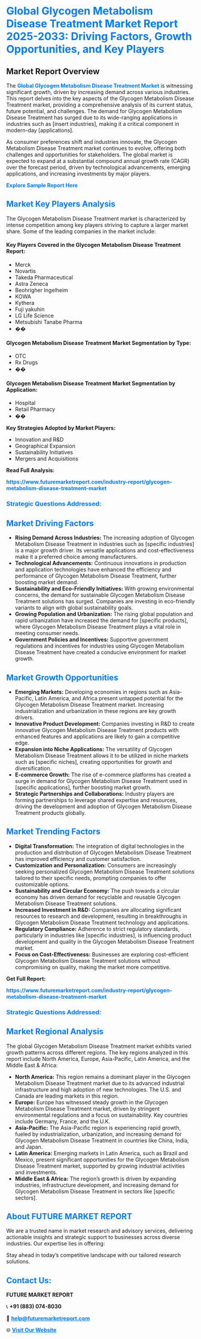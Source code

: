 <h1 style="color: #007BFF;">Global Glycogen Metabolism Disease Treatment Market Report 2025-2033: Driving Factors, Growth Opportunities, and Key Players</h1>

<section id="overview">
<h2>Market Report Overview</h2>
<p>The <a href="https://www.futuremarketreport.com/industry-report/glycogen-metabolism-disease-treatment-market" style="color: #007BFF; text-decoration: none;"><strong>Global Glycogen Metabolism Disease Treatment Market</strong></a> is witnessing significant growth, driven by increasing demand across various industries. This report delves into the key aspects of the Glycogen Metabolism Disease Treatment market, providing a comprehensive analysis of its current status, future potential, and challenges. The demand for Glycogen Metabolism Disease Treatment has surged due to its wide-ranging applications in industries such as [insert industries], making it a critical component in modern-day [applications].</p>
<p>As consumer preferences shift and industries innovate, the Glycogen Metabolism Disease Treatment market continues to evolve, offering both challenges and opportunities for stakeholders. The global market is expected to expand at a substantial compound annual growth rate (CAGR) over the forecast period, driven by technological advancements, emerging applications, and increasing investments by major players.</p>
</section>

<section id="overview">
<p><a href="https://www.futuremarketreport.com/request-sample/reportId=113932" style="color: #007BFF; text-decoration: none;"><strong>Explore Sample Report Here</strong></a></p>
</section>

<section id="key-players">
<h2 style="color: #007BFF;">Market Key Players Analysis</h2>
<p>The Glycogen Metabolism Disease Treatment market is characterized by intense competition among key players striving to capture a larger market share. Some of the leading companies in the market include:</p>
<h4>Key Players Covered in the Glycogen Metabolism Disease Treatment Report:</h4>
<ul><li>Merck</li><li>Novartis</li><li>Takeda Pharmaceutical</li><li>Astra Zeneca</li><li>Beohrigher Ingelheim</li><li>KOWA</li><li>Kythera</li><li>Fuji yakuhin</li><li>LG Life Science</li><li>Metsubishi Tanabe Pharma</li><li>��</li></ul>
<h4>Glycogen Metabolism Disease Treatment Market Segmentation by Type:</h4>
<ul><li>OTC</li><li>Rx Drugs</li><li>��</li></ul>

<h4>Glycogen Metabolism Disease Treatment Market Segmentation by Application:</h4>
<ul><li>Hospital</li><li>Retail Pharmacy</li><li>��</li></ul>
<p><strong>Key Strategies Adopted by Market Players:</strong></p>
<ul>
<li>Innovation and R&D</li>
<li>Geographical Expansion</li>
<li>Sustainability Initiatives</li>
<li>Mergers and Acquisitions</li>
</ul>
</section>

<section>
<p><strong>Read Full Analysis: </strong></p><a href="https://www.futuremarketreport.com/industry-report/glycogen-metabolism-disease-treatment-market" style="color: #007BFF; text-decoration: none;"><strong>https://www.futuremarketreport.com/industry-report/glycogen-metabolism-disease-treatment-market</strong></a>
<h3 style="color: #007BFF;">Strategic Questions Addressed:</h3>
</section>

<section id="driving-factors">
<h2 style="color: #007BFF;">Market Driving Factors</h2>
<ul>
<li><strong>Rising Demand Across Industries:</strong> The increasing adoption of Glycogen Metabolism Disease Treatment in industries such as [specific industries] is a major growth driver. Its versatile applications and cost-effectiveness make it a preferred choice among manufacturers.</li>
<li><strong>Technological Advancements:</strong> Continuous innovations in production and application technologies have enhanced the efficiency and performance of Glycogen Metabolism Disease Treatment, further boosting market demand.</li>
<li><strong>Sustainability and Eco-Friendly Initiatives:</strong> With growing environmental concerns, the demand for sustainable Glycogen Metabolism Disease Treatment solutions has surged. Companies are investing in eco-friendly variants to align with global sustainability goals.</li>
<li><strong>Growing Population and Urbanization:</strong> The rising global population and rapid urbanization have increased the demand for [specific products], where Glycogen Metabolism Disease Treatment plays a vital role in meeting consumer needs.</li>
<li><strong>Government Policies and Incentives:</strong> Supportive government regulations and incentives for industries using Glycogen Metabolism Disease Treatment have created a conducive environment for market growth.</li>
</ul>
</section>

<section id="growth-opportunities">
<h2 style="color: #007BFF;">Market Growth Opportunities</h2>
<ul>
<li><strong>Emerging Markets:</strong> Developing economies in regions such as Asia-Pacific, Latin America, and Africa present untapped potential for the Glycogen Metabolism Disease Treatment market. Increasing industrialization and urbanization in these regions are key growth drivers.</li>
<li><strong>Innovative Product Development:</strong> Companies investing in R&D to create innovative Glycogen Metabolism Disease Treatment products with enhanced features and applications are likely to gain a competitive edge.</li>
<li><strong>Expansion into Niche Applications:</strong> The versatility of Glycogen Metabolism Disease Treatment allows it to be utilized in niche markets such as [specific niches], creating opportunities for growth and diversification.</li>
<li><strong>E-commerce Growth:</strong> The rise of e-commerce platforms has created a surge in demand for Glycogen Metabolism Disease Treatment used in [specific applications], further boosting market growth.</li>
<li><strong>Strategic Partnerships and Collaborations:</strong> Industry players are forming partnerships to leverage shared expertise and resources, driving the development and adoption of Glycogen Metabolism Disease Treatment products globally.</li>
</ul>
</section>

<section id="trending-factors">
<h2 style="color: #007BFF;">Market Trending Factors</h2>
<ul>
<li><strong>Digital Transformation:</strong> The integration of digital technologies in the production and distribution of Glycogen Metabolism Disease Treatment has improved efficiency and customer satisfaction.</li>
<li><strong>Customization and Personalization:</strong> Consumers are increasingly seeking personalized Glycogen Metabolism Disease Treatment solutions tailored to their specific needs, prompting companies to offer customizable options.</li>
<li><strong>Sustainability and Circular Economy:</strong> The push towards a circular economy has driven demand for recyclable and reusable Glycogen Metabolism Disease Treatment solutions.</li>
<li><strong>Increased Investment in R&D:</strong> Companies are allocating significant resources to research and development, resulting in breakthroughs in Glycogen Metabolism Disease Treatment technology and applications.</li>
<li><strong>Regulatory Compliance:</strong> Adherence to strict regulatory standards, particularly in industries like [specific industries], is influencing product development and quality in the Glycogen Metabolism Disease Treatment market.</li>
<li><strong>Focus on Cost-Effectiveness:</strong> Businesses are exploring cost-efficient Glycogen Metabolism Disease Treatment solutions without compromising on quality, making the market more competitive.</li>
</ul>
</section>

<section>
<p><strong>Get Full Report: </strong></p><a href="https://www.futuremarketreport.com/industry-report/glycogen-metabolism-disease-treatment-market" style="color: #007BFF; text-decoration: none;"><strong>https://www.futuremarketreport.com/industry-report/glycogen-metabolism-disease-treatment-market</strong></a>
<h3 style="color: #007BFF;">Strategic Questions Addressed:</h3>
</section>


<section id="regional-analysis">
<h2 style="color: #007BFF;">Market Regional Analysis</h2>
<p>The global Glycogen Metabolism Disease Treatment market exhibits varied growth patterns across different regions. The key regions analyzed in this report include North America, Europe, Asia-Pacific, Latin America, and the Middle East & Africa:</p>
<ul>
<li><strong>North America:</strong> This region remains a dominant player in the Glycogen Metabolism Disease Treatment market due to its advanced industrial infrastructure and high adoption of new technologies. The U.S. and Canada are leading markets in this region.</li>
<li><strong>Europe:</strong> Europe has witnessed steady growth in the Glycogen Metabolism Disease Treatment market, driven by stringent environmental regulations and a focus on sustainability. Key countries include Germany, France, and the U.K.</li>
<li><strong>Asia-Pacific:</strong> The Asia-Pacific region is experiencing rapid growth, fueled by industrialization, urbanization, and increasing demand for Glycogen Metabolism Disease Treatment in countries like China, India, and Japan.</li>
<li><strong>Latin America:</strong> Emerging markets in Latin America, such as Brazil and Mexico, present significant opportunities for the Glycogen Metabolism Disease Treatment market, supported by growing industrial activities and investments.</li>
<li><strong>Middle East & Africa:</strong> The region’s growth is driven by expanding industries, infrastructure development, and increasing demand for Glycogen Metabolism Disease Treatment in sectors like [specific sectors].</li>
</ul>
</section>

<footer>
<h2 style="color: #007BFF;">About FUTURE MARKET REPORT</h2>
<p>We are a trusted name in market research and advisory services, delivering actionable insights and strategic support to businesses across diverse industries. Our expertise lies in offering:</p>

<p>Stay ahead in today’s competitive landscape with our tailored research solutions.</p>

<h2 style="color: #007BFF;">Contact Us:</h2>
<p><strong>FUTURE MARKET REPORT</strong></p>
<p>📞 <strong>+91 (883) 074-8030</strong></p>
<p>📧 <strong><a href="mailto:help@futuremarketreport.com" style="color: #007BFF;">help@futuremarketreport.com</a></strong></p>
<p>🌐 <strong><a href="https://www.futuremarketreport.com/" style="color: #007BFF;">Visit Our Website</a></strong></p>
</footer>
